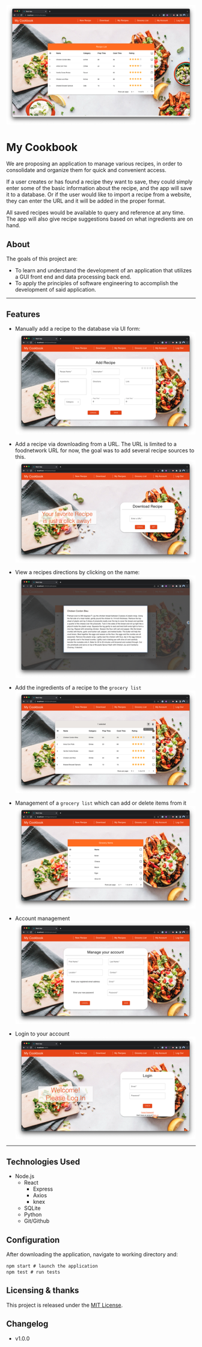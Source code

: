 ![recipes](./src/lib/imgs/recipes.png)

# My Cookbook

We are proposing an application to manage various recipes, in order to consolidate and organize them for quick and convenient access.​

If a user creates or has found a recipe they want to save, they could simply enter some of the basic information about the recipe, and the app will save it to a database. Or if the user would like to import a recipe from a website, they can enter the URL and it will be added in the proper format.​

All saved recipes would be available to query and reference at any time. The app will also give recipe suggestions based on what ingredients are on hand.​

## About

The goals of this project are:​

- To learn and understand the development of an application that utilizes a GUI front end and data processing back end.
- To apply the principles of software engineering to accomplish the development of said application.

* * *

## Features

- Manually add a recipe to the database via UI form:
![newrecipe](./src/lib/imgs/newrecipe.png)

- Add a recipe via downloading from a URL. The URL is limited to a foodnetwork URL for now, the goal was to add several recipe sources to this.
![download](./src/lib/imgs/download.png)

- View a recipes directions by clicking on the name:
![directions](./src/lib/imgs/directions.png)

- Add the ingredients of a recipe to the `grocery list`
![addToGroceryList](./src/lib/imgs/addToGroceryList.png)

- Management of a `grocery list` which can add or delete items from it
![groceryList](./src/lib/imgs/groceryList.png)

- Account management
![accountManagement](./src/lib/imgs/accountManagement.png)

- Login to your account
![login](./src/lib/imgs/login.png)

* * *
## Technologies Used

- Node.js
  - React
    - Express
    - Axios
    - knex
  - SQLite
  - Python
  - Git/Github

## Configuration

After downloading the application, navigate to working directory and:

```shell
npm start # launch the application
npm test # run tests
```

## Licensing & thanks

This project is released under the [MIT License](./LICENSE.txt).

## Changelog

- v1.0.0
